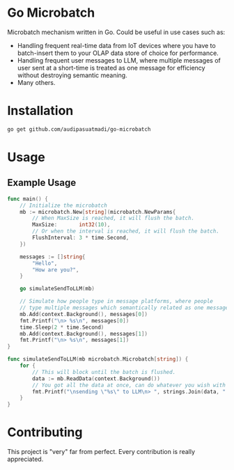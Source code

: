 # Go Microbatch
Microbatch mechanism written in Go. Could be useful in use cases such as:
- Handling frequent real-time data from IoT devices where you have to batch-insert them to your OLAP data store of choice for performance.
- Handling frequent user messages to LLM, where multiple messages of user sent at a short-time is treated as one message for efficiency without destroying semantic meaning.
- Many others.

# Installation
```bash
go get github.com/audipasuatmadi/go-microbatch
```

# Usage
## Example Usage
```go
func main() {
    // Initialize the microbatch
    mb := microbatch.New[string](microbatch.NewParams{
        // When MaxSize is reached, it will flush the batch.
        MaxSize:       int32(10),
        // Or when the interval is reached, it will flush the batch.
        FlushInterval: 3 * time.Second,
    })

    messages := []string{
        "Hello",
        "How are you?",
    }

    go simulateSendToLLM(mb)

    // Simulate how people type in message platforms, where people
    // type multiple messages which semantically related as one message.
    mb.Add(context.Background(), messages[0])
    fmt.Printf("\n> %s\n", messages[0])
    time.Sleep(2 * time.Second)
    mb.Add(context.Background(), messages[1])
    fmt.Printf("\n> %s\n", messages[1])
}

func simulateSendToLLM(mb microbatch.Microbatch[string]) {
    for {
        // This will block until the batch is flushed.
        data := mb.ReadData(context.Background())
        // You got all the data at once, can do whatever you wish with it.
        fmt.Printf("\nsending \"%s\" to LLM\n> ", strings.Join(data, " | "))
    }
}

```

# Contributing
This project is "very" far from perfect. Every contribution is really appreciated.